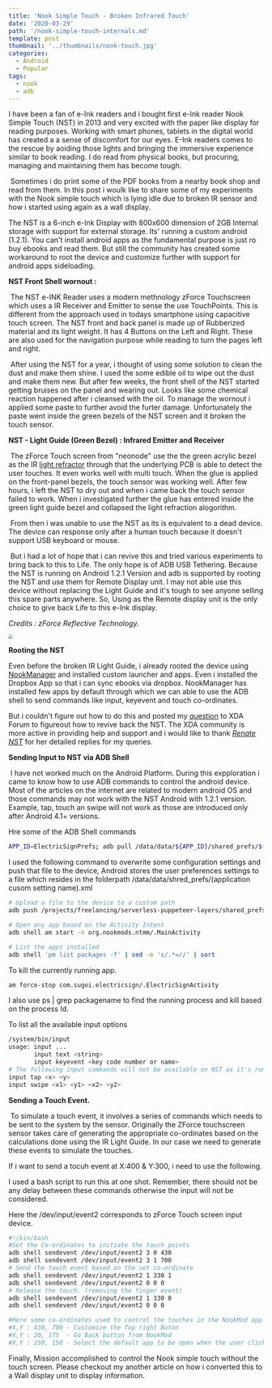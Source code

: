 ```yaml
---
title: 'Nook Simple Touch - Broken Infrared Touch'
date: '2020-03-29'
path: '/nook-simple-touch-internals.md'
template: post
thumbnail: '../thumbnails/nook-touch.jpg'
categories:
  - Android
  - Popular
tags:
  - nook
  - adb
---
```

I have been a fan of e-Ink readers and i bought first e-Ink reader Nook Simple Touch (NST) in 2013 and very excited with the paper like display for reading purposes. Working with smart phones, tablets in the digital world has created a a sense of discomfort for our eyes. E-Ink readers comes to the rescue by aoiding those lights and bringing the immersive experience similar to book reading. I do read from physical books, but procuring, managing and maintaining them has become tough.  

​	Sometimes i do print some of the PDF books from a nearby book shop and read from them. In this post i woulk like to share some of my experiments with the Nook simple touch which is lying idle due to broken IR sensor and how i started using again as a wall display.

The NST is a 6-inch e-Ink Display with 800x600 dimension of 2GB Internal storage with support for external storage. Its' running a custom android (1.2.1). You can't install android apps as the fundamental purpose is just ro buy ebooks and read them. But still the community has created some workaround to root the device and customize further with support for android apps sideloading.

**NST Front Shell wornout :**

​	The NST e-INK Reader uses a modern methnology zForce Touchscreen which uses a IR Receiver and Emitter to sense the use TouchPoints. This is different from the approach used in todays smartphone using capacitive touch screen. The NST front and back panel is made up of Rubberized material and its light weight. It has 4 Buttons on the Left and Right. These are also used for the navigation purpose while reading to turn the pages left and right.

​	After using the NST for a year, i thought of using some solution to clean the dust and make them shine. I used the some edible  oil to wipe out the dust and make them new. But after few weeks, the front shell of the NST started getting bruises on the panel and wearing out. Looks like some chemical reaction happened after i cleansed with the oil. To manage the wornout i applied some paste to further avoid the furter damage. Unfortunately the paste went inside the green bezels of the NST screen and it broken the touch sensor.

**NST - Light Guide (Green Bezel) : Infrared Emitter and Receiver**

​	The zForce Touch screen from "neonode" use the the green acrylic bezel as the IR [light refractor](https://www.seminarsonly.com/computer%20science/zForce-Touch-Screen.php) through that the underlying PCB is able to detect the user touches. It even works well with multi touch. When the glue is applied on the front-panel bezels, the touch sensor was working well. After few hours, i left the NST to dry out and when i came back the touch sensor failed to work. When i investigated further the glue has entered inside the green light guide bezel and collapsed the light refraction alogorithm.

​	From then i was unable to use the NST as its is equivalent to a dead device. The device can response only after a human touch because it doesn't support USB keyboard or mouse.

​	But i had a lot of hope that i can revive this and tried various experiments to bring back to this to Life. The only hope is of ADB USB Tethering. Because the NST is running on Android 1.2.1 Version and adb is supported by rooting the NST and use them for Remote Display unit. I may not able use this device without replacing the Light Guide and it's tough to see anyone selling this spare parts anywhere. So, Using as the Remote display unit is the only choice to give back Life to this e-Ink display.

*Credits : zForce Reflective Technology.*

<img src="../images/z-force-touch-screen.png" style="zoom:50%;" />



**Rooting the NST**

Even before the broken IR Light Guide, i already rooted the device using [NookManager](https://github.com/doozan/NookManager ) and installed custom launcher and apps. Even i installed the Dropbox App so that i can sync ebooks via dropbox. NookManager has installed few apps by default through which we can able to use the ADB shell to send commands like input, keyevent and touch co-ordinates. 

But i couldn't figure out how to do this and posted my [question](https://forum.xda-developers.com/nook-touch/general/nook-simple-touch-broken-ir-t3867968) to XDA Forum to figureout how to revive back the NST.  The XDA community is more active in providing help and support and i would like to thank [*Renate NST*](https://forum.xda-developers.com/member.php?u=4474482) for her detailed replies for my queries.

**Sending Input to NST via ADB Shell**

​	I have not worked much on the Android Platform. During this expploration i came to know how to use ADB commands to control the android device. Most of the articles on the internet are related to modern android OS and those commands may not work with the NST Android with 1.2.1 version. Example, tap, touch an swipe will not work as those are introduced only after Android 4.1+ versions.

Hre some of the ADB Shell commands

```bash
APP_ID=ElectricSignPrefs; adb pull /data/data/${APP_ID}/shared_prefs/${APP_ID}_preferences.xml /tmp/${APP_ID}_preferences.xml && vim /tmp/${APP_ID}_preferences.xml && adb push /tmp/${APP_ID}_preferences.xml /data/data/${APP_ID}/shared_prefs/
```

I used the following command to overwrite some configuration settings and push that file to the device, Android stores the user preferences settings to a file which resides in the folderpath /data/data/shred_prefs/(application cusom setting name).xml

```bash
# Upload a file to the device to a custom path
adb push /projects/freelancing/serverless-puppeteer-layers/shared_prefs/ElectricSignPrefs.xml  /data/data/com.sugoi.electricsign/shared_prefs/ElectricSignPrefs.xml  
```

```bash
# Open any app based on the Activity Intent
adb shell am start -n org.nookmods.ntmm/.MainActivity
```

```bash
# List the apps installed
adb shell 'pm list packages -f' | sed -e 's/.*=//' | sort
```

To kill the currently running app. 

```bash
am force-stop com.sugoi.electricsign/.ElectricSignActivity 
```

I also use ps | grep packagename to find the running process and kill based on the process Id.



To list all the available input options

```bash
/system/bin/input
usage: input ...
       input text <string>
       input keyevent <key code number or name>
# The following input commands will not be available on NST as it's running on old version of Android 1.2.1
input tap <x> <y>  
input swipe <x1> <y1> <x2> <y2>
```

**Sending a Touch Event.**

​	To simulate a touch event, it involves a series of commands which needs to be sent to the system by the sensor. Originally the ZForce touchscreen sensor takes care of generating the appropriate co-ordinates based on the calculations done using the IR Light Guide. In our case we need to generate these events to simulate the touches.

If i want to send a tocuh event at X:400 & Y:300, i need to use the following.

I used a bash script to run this at one shot. Remember, there should not be any delay between these commands otherwise the input will not be considered.



Here the /dev/input/event2 corresponds to zForce Touch screen input device.

```bash
#!/bin/bash
#Set the Co-ordinates to initiate the touch points
adb shell sendevent /dev/input/event2 3 0 430
adb shell sendevent /dev/input/event2 3 1 700
# Send the touch event based on the set co-ordinate
adb shell sendevent /dev/input/event2 1 330 1
adb shell sendevent /dev/input/event2 0 0 0
# Release the touch. (removing the finger event)
adb shell sendevent /dev/input/event2 1 330 0
adb shell sendevent /dev/input/event2 0 0 0

#Here some co-ordinates used to control the touches in the NookMod app and configure the buttons
#X,Y : 430, 700 - Customize the Top right Buton
#X,Y : 20, 175  - Go Back button from NookMod
#X,Y : 250, 150 - Select the default app to be open when the user clicks the top right button.


```





Finally, Mission accomplished to control the Nook simple touch without the touch screen. Please checkout my another article on how i converted this to a Wall display unit to display information. 
